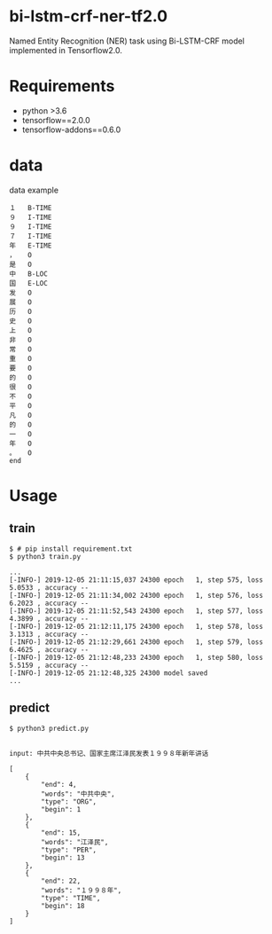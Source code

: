 # bi-lstm-crf-ner-tf2.0

Named Entity Recognition (NER) task using Bi-LSTM-CRF model implemented in Tensorflow2.0.


# Requirements

- python >3.6
- tensorflow==2.0.0
- tensorflow-addons==0.6.0

# data 
data example 

    １	B-TIME
    ９	I-TIME
    ９	I-TIME
    ７	I-TIME
    年	E-TIME
    ，	O
    是	O
    中	B-LOC
    国	E-LOC
    发	O
    展	O
    历	O
    史	O
    上	O
    非	O
    常	O
    重	O
    要	O
    的	O
    很	O
    不	O
    平	O
    凡	O
    的	O
    一	O
    年	O
    。	O
    end

# Usage

## train
    $ # pip install requirement.txt
    $ python3 train.py
    
    ...
    [-INFO-] 2019-12-05 21:11:15,037 24300 epoch   1, step 575, loss  5.0533 , accuracy --
    [-INFO-] 2019-12-05 21:11:34,002 24300 epoch   1, step 576, loss  6.2023 , accuracy --
    [-INFO-] 2019-12-05 21:11:52,543 24300 epoch   1, step 577, loss  4.3899 , accuracy --
    [-INFO-] 2019-12-05 21:12:11,175 24300 epoch   1, step 578, loss  3.1313 , accuracy --
    [-INFO-] 2019-12-05 21:12:29,661 24300 epoch   1, step 579, loss  6.4625 , accuracy --
    [-INFO-] 2019-12-05 21:12:48,233 24300 epoch   1, step 580, loss  5.5159 , accuracy --
    [-INFO-] 2019-12-05 21:12:48,325 24300 model saved
    ...
    
## predict 

    $ python3 predict.py
    
    
    input: 中共中央总书记、国家主席江泽民发表１９９８年新年讲话
    
    [
        {
            "end": 4,
            "words": "中共中央",
            "type": "ORG",
            "begin": 1
        },
        {
            "end": 15,
            "words": "江泽民",
            "type": "PER",
            "begin": 13
        },
        {
            "end": 22,
            "words": "１９９８年",
            "type": "TIME",
            "begin": 18
        }
    ]